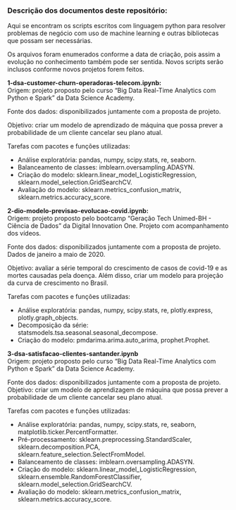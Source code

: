 
### Descrição dos documentos deste repositório:

Aqui se encontram os scripts escritos com linguagem python para resolver
problemas de negócio com uso de machine learning e outras bibliotecas
que possam ser necessárias.

Os arquivos foram enumerados conforme a data de criação, pois assim a
evolução no conhecimento também pode ser sentida. Novos scripts serão
inclusos conforme novos projetos forem feitos.

**1-dsa-customer-churn-operadoras-telecom.ipynb:**  
Origem: projeto proposto pelo curso “Big Data Real-Time Analytics com
Python e Spark” da Data Science Academy.

Fonte dos dados: disponibilizados juntamente com a proposta de projeto.

Objetivo: criar um modelo de aprendizado de máquina que possa prever a
probabilidade de um cliente cancelar seu plano atual.

Tarefas com pacotes e funções utilizadas:  
+ Análise exploratória: pandas, numpy, scipy.stats, re, seaborn.  
+ Balanceamento de classes: imblearn.oversampling.ADASYN.  
+ Criação do modelo: sklearn.linear_model_LogisticRegression,
sklearn.model_selection.GridSearchCV.  
+ Avaliação do modelo: sklearn.metrics_confusion_matrix,
sklearn.metrics.accuracy_score.

**2-dio-modelo-previsao-evolucao-covid.ipynb:**  
Origem: projeto proposto pelo bootcamp “Geração Tech Unimed-BH - Ciência
de Dados” da Digital Innovation One. Projeto com acompanhamento dos
vídeos.

Fonte dos dados: disponibilizados juntamente com a proposta de projeto.
Dados de janeiro a maio de 2020.

Objetivo: avaliar a série temporal do crescimento de casos de covid-19 e
as mortes causadas pela doença. Além disso, criar um modelo para
projeção da curva de crescimento no Brasil.

Tarefas com pacotes e funções utilizadas:  
+ Análise exploratória: pandas, numpy, scipy.stats, re, plotly.express,
plotly.graph_objects.  
+ Decomposição da série: statsmodels.tsa.seasonal.seasonal_decompose.  
+ Criação do modelo: pmdarima.arima.auto_arima, prophet.Prophet.

**3-dsa-satisfacao-clientes-santander.ipynb**  
Origem: projeto proposto pelo curso “Big Data Real-Time Analytics com
Python e Spark” da Data Science Academy.

Fonte dos dados: disponibilizados juntamente com a proposta de projeto.
Objetivo: criar um modelo de aprendizagem de máquina que possa prever a
probabilidade de um cliente cancelar seu plano atual.

Tarefas com pacotes e funções utilizadas:  
+ Análise exploratória: pandas, numpy, scipy.stats, re, seaborn,
matplotlib.ticker.PercentFormatter.  
+ Pré-processamento: sklearn.preprocessing.StandardScaler,
sklearn.decomposition.PCA, sklearn.feature_selection.SelectFromModel.  
+ Balanceamento de classes: imblearn.oversampling.ADASYN.  
+ Criação do modelo: sklearn.linear_model_LogisticRegression,
sklearn.ensemble.RandomForestClassifier,
sklearn.model_selection.GridSearchCV.  
+ Avaliação do modelo: sklearn.metrics_confusion_matrix,
sklearn.metrics.accuracy_score.
